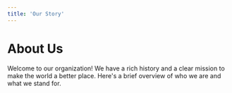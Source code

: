 ```yaml
---
title: 'Our Story'
---
```


# About Us

Welcome to our organization! We have a rich history and a clear mission to make the world a better place. Here's a brief overview of who we are and what we stand for.